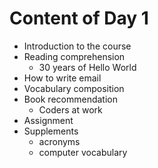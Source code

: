 # Content of Day 1

*	Introduction to the course
*	Reading comprehension
	-	30 years of Hello World
*	How to write email
*	Vocabulary composition
*	Book recommendation
	-	Coders at work
*	Assignment
*	Supplements
	-	acronyms
	-	computer vocabulary